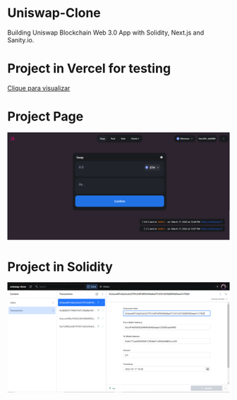 # Uniswap-Clone

Building Uniswap Blockchain Web 3.0 App with Solidity, Next.js and Sanity.io.

# Project in Vercel for testing

<a href="https://uniswap-blockchain-2l3vgzcjy-diogo0602x.vercel.app/">Clique para visualizar</a>

# Project Page

![Uniswap](https://github.com/Diogo0602x/Uniswap-Clone/blob/master/client/assets/uniswap-page.PNG)

# Project in Solidity

![Solidity](https://github.com/Diogo0602x/Uniswap-Clone/blob/master/client/assets/Solidity.PNG)
